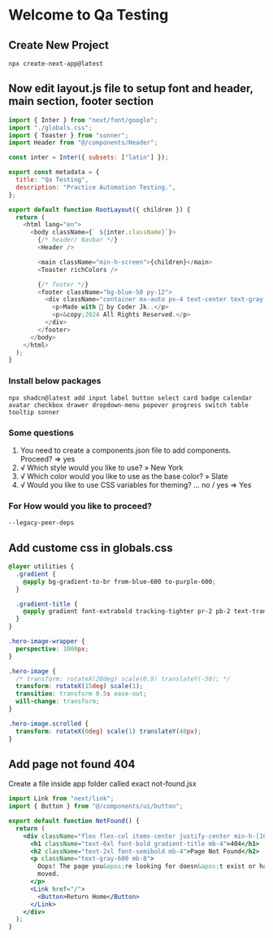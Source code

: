 # Welcome to Qa Testing

## Create New Project

```
npx create-next-app@latest
```

## Now edit layout.js file to setup font and header, main section, footer section

```js
import { Inter } from "next/font/google";
import "./globals.css";
import { Toaster } from "sonner";
import Header from "@/components/Header";

const inter = Inter({ subsets: ["latin"] });

export const metadata = {
  title: "Qa Testing",
  description: "Practice Automation Testing.",
};

export default function RootLayout({ children }) {
  return (
    <html lang="en">
      <body className={` ${inter.className}`}>
        {/* header/ Navbar */}
        <Header />

        <main className="min-h-screen">{children}</main>
        <Toaster richColors />

        {/* footer */}
        <footer className="bg-blue-50 py-12">
          <div className="container mx-auto px-4 text-center text-gray-600">
            <p>Made with 💖 by Coder Jk..</p>
            <p>&copy;2024 All Rights Reserved.</p>
          </div>
        </footer>
      </body>
    </html>
  );
}
```

### Install below packages

```
npx shadcn@latest add input label button select card badge calendar avatar checkbox drawer dropdown-menu popover progress switch table tooltip sonner

```

### Some questions

1. You need to create a components.json file to add components. Proceed? => yes
2. √ Which style would you like to use? » New York
3. √ Which color would you like to use as the base color? » Slate
4. √ Would you like to use CSS variables for theming? ... no / yes => Yes

### For How would you like to proceed?

```
--legacy-peer-deps
```

## Add custome css in globals.css

```css
@layer utilities {
  .gradient {
    @apply bg-gradient-to-br from-blue-600 to-purple-600;
  }

  .gradient-title {
    @apply gradient font-extrabold tracking-tighter pr-2 pb-2 text-transparent bg-clip-text;
  }
}

.hero-image-wrapper {
  perspective: 1000px;
}

.hero-image {
  /* transform: rotateX(20deg) scale(0.9) translateY(-50); */
  transform: rotateX(15deg) scale(1);
  transition: transform 0.5s ease-out;
  will-change: transform;
}

.hero-image.scrolled {
  transform: rotateX(0deg) scale(1) translateY(40px);
}
```

## Add page not found 404

Create a file inside app folder called exact not-found.jsx

```jsx
import Link from "next/link";
import { Button } from "@/components/ui/button";

export default function NotFound() {
  return (
    <div className="flex flex-col items-center justify-center min-h-[100vh] px-4 text-center">
      <h1 className="text-6xl font-bold gradient-title mb-4">404</h1>
      <h2 className="text-2xl font-semibold mb-4">Page Not Found</h2>
      <p className="text-gray-600 mb-8">
        Oops! The page you&apos;re looking for doesn&apos;t exist or has been
        moved.
      </p>
      <Link href="/">
        <Button>Return Home</Button>
      </Link>
    </div>
  );
}
```
